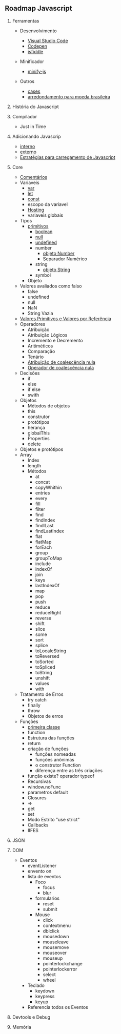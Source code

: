 ## Roadmap Javascript
1. Ferramentas
   - Desenvolvimento
      - [Visual Studio Code](https://code.visualstudio.com/)
      - [Codepen](https://codepen.io/)
      - [jsfiddle](https://jsfiddle.net/)
   - Minificador
     - [minify-js](https://minify-js.com/)

   - Outros
     - [cases](https://www.freecodecamp.org/news/snake-case-vs-camel-case-vs-pascal-case-vs-kebab-case-whats-the-difference/#snake-case)
     - [arredondamento para moeda brasileira](https://edu.gcfglobal.org/pt/os-numeros-decimais/dinheiro/1/)
3. História do Javascript
4. Compilador
   - Just in Time
5. Adicionando Javascrip
   - [interno](https://developer.mozilla.org/pt-BR/docs/Learn/JavaScript/First_steps/What_is_JavaScript#javascript_interno)
   - [externo](https://developer.mozilla.org/pt-BR/docs/Learn/JavaScript/First_steps/What_is_JavaScript#javascript_externo)
   - [Estratégias para carregamento de Javascript](https://developer.mozilla.org/pt-BR/docs/Learn/JavaScript/First_steps/What_is_JavaScript#estrat%C3%A9gias_para_o_carregamento_de_scripts)
6. Core
   - [Comentários](https://www.w3schools.com/js/js_comments.asp)
   - Variaveis
     - [var](https://developer.mozilla.org/pt-BR/docs/Web/JavaScript/Reference/Statements/var)
     - [let](https://developer.mozilla.org/pt-BR/docs/Web/JavaScript/Reference/Statements/let)
     - [const](https://developer.mozilla.org/pt-BR/docs/Web/JavaScript/Reference/Statements/const)
     - escopo da variavel
     - [Hosting](https://www.digitalocean.com/community/tutorials/understanding-hoisting-in-javascript)
     - variaveis globais
   - Tipos
     - [primitivos](https://developer.mozilla.org/pt-BR/docs/Glossary/Primitive)
       - [boolean](https://developer.mozilla.org/pt-BR/docs/Web/JavaScript/Reference/Global_Objects/Boolean)
       - [null](https://developer.mozilla.org/pt-BR/docs/Web/JavaScript/Reference/Operators/null)
       - [undefined](https://developer.mozilla.org/pt-BR/docs/Web/JavaScript/Reference/Global_Objects/undefined)
       - number
         - [objeto Number](https://developer.mozilla.org/pt-BR/docs/Web/JavaScript/Reference/Global_Objects/Number)
         - Separador Numérico 
       - string
         - [objeto String](https://developer.mozilla.org/pt-BR/docs/Web/JavaScript/Reference/Global_Objects/String)
       - symbol
     - Objeto
   - Valores avaliados como falso
     - false
     - undefined
     - null
     - NaN
     - String Vazia
   - [Valores Primitivos e Valores por Referência](https://stackoverflow.com/questions/6605640/javascript-by-reference-vs-by-value) 
   - Operadores
     - Atribuição
     - Atribuição Lógicos
     - Incremento e Decremento
     - Aritiméticos
     - Comparação
     - Tenário
     - [Atribuição de coalescência nula](https://developer.mozilla.org/en-US/docs/Web/JavaScript/Reference/Operators/Nullish_coalescing_assignment)
     - [Operador de coalescência nula](https://developer.mozilla.org/en-US/docs/Web/JavaScript/Reference/Operators/Nullish_coalescing)
   - Decisões
     - if
     - else
     - if else
     - swith
   - Objetos
     - Métodos de objetos
     - this
     - construtor
     - protótipos
     - herança
     - globalThis
     - Properties 
     - delete
   - Objetos e protótipos
   - Array
     - Index
     - length
     - Métodos
       - at
       - concat
       - copyWhithin
       - entries
       - every
       - fill
       - filter
       - find
       - findIndex
       - findlLast 
       - findLastIndex
       - flat
       - flatMap
       - forEach
       - group
       - groupToMap
       - include
       - indexOf
       - join
       - keys
       - lastIndexOf
       - map
       - pop
       - push
       - reduce
       - reduceRight
       - reverse
       - shift
       - slice
       - some
       - sort
       - splice
       - toLocaleString
       - toReversed
       - toSorted
       - toSpliced
       - toString
       - unshift
       - values
       - with
   - Tratamento de Erros
     - try catch
     - finally
     - throw
     - Objetos de erros
   - Funções
     - [primeira classe](https://developer.mozilla.org/pt-BR/docs/Glossary/First-class_Function)
     - function
     - Estrutura das funções
     - return
     - criação de funções
       - funções nomeadas
       - funções anônimas
       - o construtor Function 
       - diferença entre as três criações 
     - função existe? operador typeof
     - Recursivas 
     - window.noFunc
     - parametros default
     - Closures 
     - =>
     - get
     - set
     - Modo Estrito "use strict"
     - Callbacks
     - IIFES   
4. JSON
5. DOM
   - Eventos
     - eventListener
     - envento on
     - lista de eventos
       - Foco
         - focus
         - blur
       - formularios
         - reset
         - submit
       - Mouse
         - click
         - contextmenu
         - dblclick
         - mousedown
         - mouseleave
         - mousemove
         - mouseover
         - mouseup
         - pointerlockchange
         - pointerlockerror
         - select
         - wheel
      - Teclado
        - keydown
        - keypress
        - keyup
      - Referencia todos os Eventos  
    
     
10. Devtools e Debug
99. Memória
